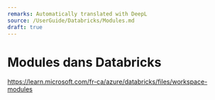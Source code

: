 ```yaml
---
remarks: Automatically translated with DeepL
source: /UserGuide/Databricks/Modules.md
draft: true
---
```


# Modules dans Databricks

https://learn.microsoft.com/fr-ca/azure/databricks/files/workspace-modules
